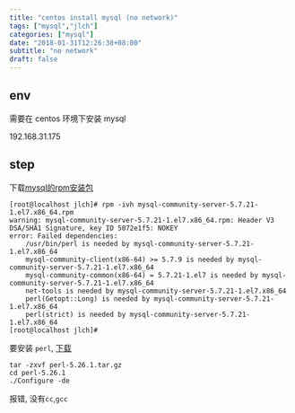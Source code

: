 ```yaml
---
title: "centos install mysql (no network)"
tags: ["mysql","jlch"]
categories: ["mysql"]
date: "2018-01-31T12:26:38+08:00"
subtitle: "no network"
draft: false
---
```


## env

需要在 centos 环境下安装 mysql

192.168.31.175

## step

下载[mysql的rpm安装包](https://dev.mysql.com/downloads/file/?id=474693)

```
[root@localhost jlch]# rpm -ivh mysql-community-server-5.7.21-1.el7.x86_64.rpm
warning: mysql-community-server-5.7.21-1.el7.x86_64.rpm: Header V3 DSA/SHA1 Signature, key ID 5072e1f5: NOKEY
error: Failed dependencies:
	/usr/bin/perl is needed by mysql-community-server-5.7.21-1.el7.x86_64
	mysql-community-client(x86-64) >= 5.7.9 is needed by mysql-community-server-5.7.21-1.el7.x86_64
	mysql-community-common(x86-64) = 5.7.21-1.el7 is needed by mysql-community-server-5.7.21-1.el7.x86_64
	net-tools is needed by mysql-community-server-5.7.21-1.el7.x86_64
	perl(Getopt::Long) is needed by mysql-community-server-5.7.21-1.el7.x86_64
	perl(strict) is needed by mysql-community-server-5.7.21-1.el7.x86_64
[root@localhost jlch]#
```

要安装 `perl`, [下载](http://mirror.centos.org/centos/7/os/x86_64/Packages/perl-5.16.3-292.el7.x86_64.rpm)

```
tar -zxvf perl-5.26.1.tar.gz
cd perl-5.26.1
./Configure -de
``` 

报错, 没有`cc`,`gcc`
